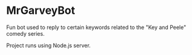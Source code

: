 # MrGarveyBot
Fun bot used to reply to certain keywords related to the "Key and Peele" comedy series.

Project runs using Node.js server.
